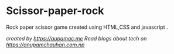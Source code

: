 # Scissor-paper-rock
Rock paper scissor game created using HTML,CSS and javascript .


*created by https://aupamac.me*
*Read blogs about tech on https://anupamchauhan.com.np*
